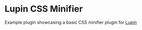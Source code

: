 # Lupin CSS Minifier

Example plugin showcasing a basic CSS minifier plugin for [Lupin](https://www.lupincr.com)